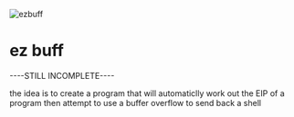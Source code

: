 
![ezbuff](https://github.com/Richycam/ez-buffer-overflow/assets/97134605/9b630573-904a-4e45-98bb-43604aa37760)
# ez buff

----STILL INCOMPLETE----

the idea is to create a program that will automaticlly work out the EIP of a program then attempt to use a buffer overflow to send back a shell 
